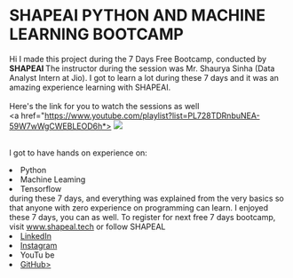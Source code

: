 # SHAPEAI PYTHON AND MACHINE LEARNING BOOTCAMP
Hi I made this project during the 7 Days Free Bootcamp, conducted by <b> SHAPEAI
</b>
The instructor during the session was Mr. Shaurya Sinha (Data Analyst Intern at Jio). I got to
learn a lot during these 7 days and it was an amazing experience learning with SHAPEAI.
<br><br>Here's the link for you to watch the sessions as well<br>
<a
href="https://www.youtube.com/playlist?list=PL728TDRnbuNEA-59W7wWgCWEBLEOD6h*> <img src="https:/github.com/ShapeAl/PYTHON-AND-DATA-ANALYTICS/blob/main/YOUTUBE%20THUMBNAIL-5.png"></a>

<br>l got to have hands on experience on:
<li>Python
<li>Machine Leaming
<li>Tensorflow
<br>during these 7 days, and everything was explained from the very basics so that
anyone with zero experience on programming can learn.
I enjoyed these 7 days, you can as well. To register for next free 7 days bootcamp, visit <a href="https://www.shapeal.tech"> www.shapeal.tech</a> or follow SHAPEAL
<li><a href=
"https://in.linkedin.com/company/shapeal">LinkedIn</a>
<li><a href=
"https://www.instagram.com/shape.ai/?hl=en">Instagram</a>
<li><a
hrefs
"https://www.youtube.com/channel/UCTUVOLTIPdA">YouTu
be</a>
<li><a href
"https://github.com/shapeal">GitHub></a>
